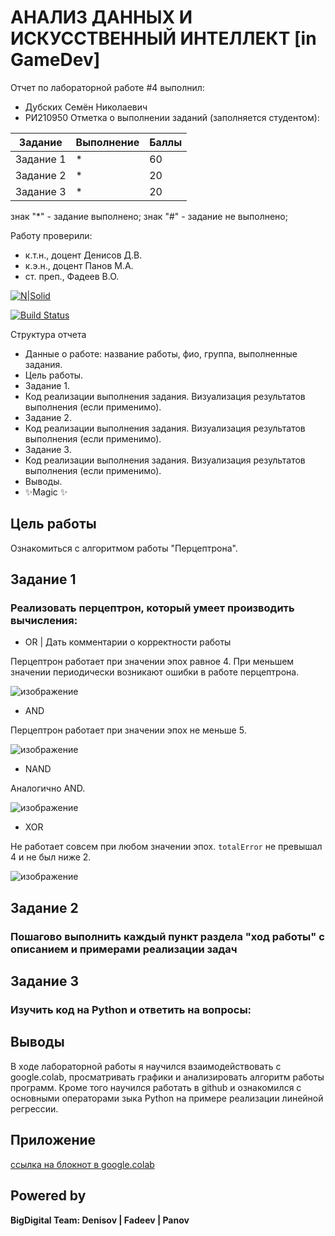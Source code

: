 # АНАЛИЗ ДАННЫХ И ИСКУССТВЕННЫЙ ИНТЕЛЛЕКТ [in GameDev]
Отчет по лабораторной работе #4 выполнил:
- Дубских Семён Николаевич
- РИ210950
Отметка о выполнении заданий (заполняется студентом):

| Задание | Выполнение | Баллы |
| ------ | ------ | ------ |
| Задание 1 | * | 60 |
| Задание 2 | * | 20 |
| Задание 3 | * | 20 |

знак "*" - задание выполнено; знак "#" - задание не выполнено;

Работу проверили:
- к.т.н., доцент Денисов Д.В.
- к.э.н., доцент Панов М.А.
- ст. преп., Фадеев В.О.

[![N|Solid](https://cldup.com/dTxpPi9lDf.thumb.png)](https://nodesource.com/products/nsolid)

[![Build Status](https://travis-ci.org/joemccann/dillinger.svg?branch=master)](https://travis-ci.org/joemccann/dillinger)

Структура отчета

- Данные о работе: название работы, фио, группа, выполненные задания.
- Цель работы.
- Задание 1.
- Код реализации выполнения задания. Визуализация результатов выполнения (если применимо).
- Задание 2.
- Код реализации выполнения задания. Визуализация результатов выполнения (если применимо).
- Задание 3.
- Код реализации выполнения задания. Визуализация результатов выполнения (если применимо).
- Выводы.
- ✨Magic ✨

## Цель работы
Ознакомиться с алгоритмом работы "Перцептрона".

## Задание 1
### Реализовать перцептрон, который умеет производить вычисления:

- OR | Дать комментарии о корректности работы

Перцептрон работает при значении эпох равное 4. При меньшем значении периодически возникают ошибки в работе перцептрона.

![изображение](https://user-images.githubusercontent.com/45539357/203804428-e392cad7-5318-4d65-b48f-aaa1d2de7c70.png)

- AND

Перцептрон работает при значении эпох не меньше 5.

![изображение](https://user-images.githubusercontent.com/45539357/203809143-27e2a061-a8c2-47bb-948b-d97bb51692c0.png)

- NAND

Аналогично AND.

![изображение](https://user-images.githubusercontent.com/45539357/203809743-18f15a0b-f9ca-41e3-ba04-48f764a87bb2.png)


- XOR

Не работает совсем при любом значении эпох. `totalError` не превышал 4 и не был ниже 2.

![изображение](https://user-images.githubusercontent.com/45539357/203811825-ed479dd3-99a9-44ac-852b-33f82d94d6e4.png)

## Задание 2
### Пошагово выполнить каждый пункт раздела "ход работы" с описанием и примерами реализации задач

## Задание 3
### Изучить код на Python и ответить на вопросы:

## Выводы

В ходе лабораторной работы я научился взаимодействовать с google.colab, просматривать графики и анализировать алгоритм работы программ. Кроме того научился работать в github и ознакомился с основными операторами зыка Python на примере реализации линейной регрессии.

## Приложение
[ссылка на блокнот в google.colab](https://colab.research.google.com/drive/1rXT8cx4VNWsd0JEJmZ3KINgqZyst13XO?usp=sharing)

## Powered by

**BigDigital Team: Denisov | Fadeev | Panov**
